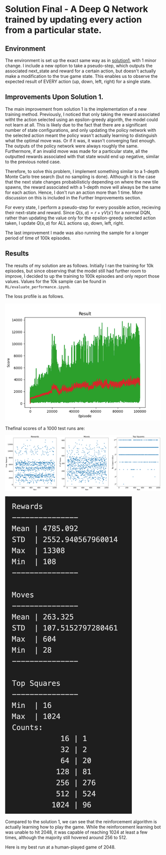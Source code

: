 # Solution Final - A Deep Q Network trained by updating every action from a particular state.

## Environment

The environment is set up the exact same way as in [solution1](SOLUTION1.md), with 1 minor change. I include a new option to take a pseudo-step, which outputs the associated next_state and reward for a certain action, but doesn't actually make a modification to the true game state. This enables us to observe the expected result of EVERY action (up, down, left, right) for a single state.

## Improvements Upon Solution 1.

The main improvement from solution 1 is the implementation of a new training method. Previously, I noticed that only taking the reward associated witht the action selected using an epsilon-greedy algorith, the model could not learn at all. This is likely due to the fact that there are a significant number of state configurations, and only updating the policy network with the selected action meant the policy wasn't actually learning to distinguish what the optimal move was. Or if it was, it wasn't converging fast enough. The outputs of the policy network were always roughly the same. Furthermore, if an invalid move was made for a particular state, all the outputted rewards associated with that state would end up negative, similar to the previous noted case.

Therefore, to solve this problem, I implement something similar to a 1-depth Monte Carlo tree search (but no sampling is done). Although it is the case that the next state changes probabilisticly depending on where the new tile spawns, the reward associated with a 1-depth move will always be the same for each action. Hence, I don't run an action more than 1 time. More discussion on this is included in the Further Improvements section.

For every state, I perform a pseudo-step for every possible action, recieving their next-state and reward. Since $Q(s,a) = r + \gamma V(s')$ for a normal DQN, rather than updating the value only for the epsilon-greedy selected action taken, I update $Q(s, a)$ for ALL actions up, down, left, right.

The last improvement I made was also running the sample for a longer period of time of 100k episodes.

## Results

The results of my solution are as follows. Initially I ran the training for 10k episodes, but since observing that the model still had further room to improve, I decided to up the training to 100k episodes and only report those values. Values for the 10k sample can be found in `RL/evaluate_performance.ipynb`.

The loss profile is as follows.

![training_loss_profile1](../trained_models/everyDQN100000/train_results.png)

Thefinal scores of a 1000 test runs are:

![test_results](../results/RMT_final.png)

![test_stats](../results/STATS_final.png)

Compared to the solution 1, we can see that the reinforcement algorithm is actually learning how to play the game. While the reinforcement learning bot was unable to hit 2048, it was capable of reaching 1024 at least a few times, although the majority still hovered around 256 to 512. 

Here is my best run at a human-played game of 2048.


